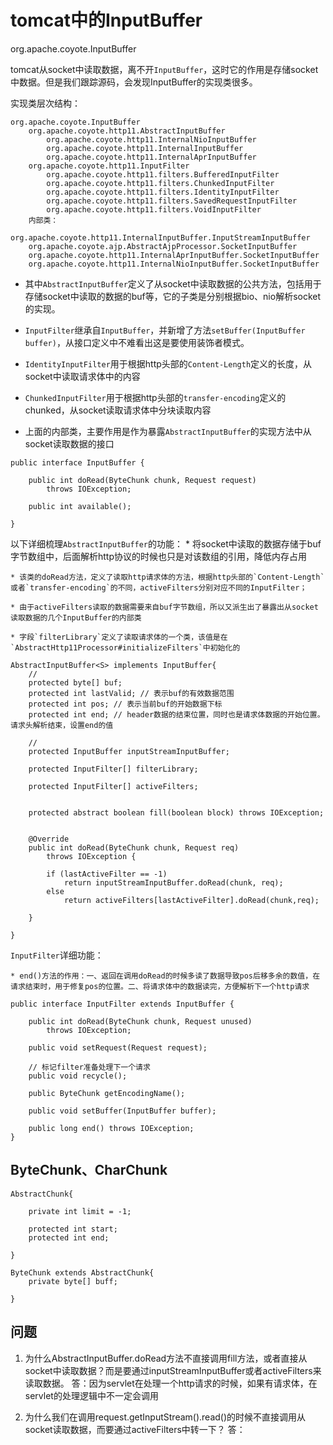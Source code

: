 # tomcat中的InputBuffer

org.apache.coyote.InputBuffer

tomcat从socket中读取数据，离不开`InputBuffer`，这时它的作用是存储socket中数据。但是我们跟踪源码，会发现InputBuffer的实现类很多。

实现类层次结构：
```
org.apache.coyote.InputBuffer
	org.apache.coyote.http11.AbstractInputBuffer
		org.apache.coyote.http11.InternalNioInputBuffer
		org.apache.coyote.http11.InternalInputBuffer
		org.apache.coyote.http11.InternalAprInputBuffer
	org.apache.coyote.http11.InputFilter
		org.apache.coyote.http11.filters.BufferedInputFilter
		org.apache.coyote.http11.filters.ChunkedInputFilter
		org.apache.coyote.http11.filters.IdentityInputFilter
		org.apache.coyote.http11.filters.SavedRequestInputFilter
		org.apache.coyote.http11.filters.VoidInputFilter
	内部类：
	org.apache.coyote.http11.InternalInputBuffer.InputStreamInputBuffer
	org.apache.coyote.ajp.AbstractAjpProcessor.SocketInputBuffer
	org.apache.coyote.http11.InternalAprInputBuffer.SocketInputBuffer
	org.apache.coyote.http11.InternalNioInputBuffer.SocketInputBuffer
```

* 其中`AbstractInputBuffer`定义了从socket中读取数据的公共方法，包括用于存储socket中读取的数据的buf等，它的子类是分别根据bio、nio解析socket的实现。

* `InputFilter`继承自`InputBuffer`，并新增了方法`setBuffer(InputBuffer buffer)`，从接口定义中不难看出这是要使用装饰者模式。

* `IdentityInputFilter`用于根据http头部的`Content-Length`定义的长度，从socket中读取请求体中的内容

* `ChunkedInputFilter`用于根据http头部的`transfer-encoding`定义的chunked，从socket读取请求体中分块读取内容

* 上面的内部类，主要作用是作为暴露`AbstractInputBuffer`的实现方法中从socket读取数据的接口


```
public interface InputBuffer {

    public int doRead(ByteChunk chunk, Request request)
        throws IOException;

    public int available();

}
```



以下详细梳理`AbstractInputBuffer`的功能：
	* 将socket中读取的数据存储于buf字节数组中，后面解析http协议的时候也只是对该数组的引用，降低内存占用
	
	* 该类的doRead方法，定义了读取http请求体的方法，根据http头部的`Content-Length`或者`transfer-encoding`的不同，activeFilters分别对应不同的InputFilter；
	
	* 由于activeFilters读取的数据需要来自buf字节数组，所以又派生出了暴露出从socket读取数据的几个InputBuffer的内部类
	
	* 字段`filterLibrary`定义了读取请求体的一个类，该值是在`AbstractHttp11Processor#initializeFilters`中初始化的
	
```
AbstractInputBuffer<S> implements InputBuffer{
	// 
	protected byte[] buf;
    protected int lastValid; // 表示buf的有效数据范围
    protected int pos; // 表示当前buf的开始数据下标
    protected int end; // header数据的结束位置，同时也是请求体数据的开始位置。请求头解析结束，设置end的值
	
	// 
	protected InputBuffer inputStreamInputBuffer;
	
	protected InputFilter[] filterLibrary;
	
	protected InputFilter[] activeFilters;
	
	
	protected abstract boolean fill(boolean block) throws IOException;
	
	
	@Override
    public int doRead(ByteChunk chunk, Request req)
        throws IOException {

        if (lastActiveFilter == -1)
            return inputStreamInputBuffer.doRead(chunk, req);
        else
            return activeFilters[lastActiveFilter].doRead(chunk,req);

    }
	
}
```


`InputFilter`详细功能：

	* end()方法的作用：一、返回在调用doRead的时候多读了数据导致pos后移多余的数值，在请求结束时，用于修复pos的位置。二、将请求体中的数据读完，方便解析下一个http请求
	
```
public interface InputFilter extends InputBuffer {

    public int doRead(ByteChunk chunk, Request unused)
        throws IOException;

    public void setRequest(Request request);

	// 标记filter准备处理下一个请求
    public void recycle();

    public ByteChunk getEncodingName();

    public void setBuffer(InputBuffer buffer);

    public long end() throws IOException;
}
```



## ByteChunk、CharChunk


```
AbstractChunk{

	private int limit = -1;

    protected int start;
    protected int end;

}
```


```
ByteChunk extends AbstractChunk{
	private byte[] buff;

}
```











## 问题
1. 为什么AbstractInputBuffer.doRead方法不直接调用fill方法，或者直接从socket中读取数据？而是要通过inputStreamInputBuffer或者activeFilters来读取数据。
答：因为servlet在处理一个http请求的时候，如果有请求体，在servlet的处理逻辑中不一定会调用

2. 为什么我们在调用request.getInputStream().read()的时候不直接调用从socket读取数据，而要通过activeFilters中转一下？
答： 



















